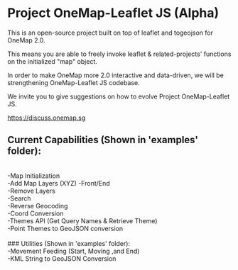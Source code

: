 # Project OneMap-Leaflet JS (Alpha)

This is an open-source project built on top of leaflet and togeojson for OneMap 2.0. 

This means you are able to freely invoke leaflet & related-projects' functions on the initialized "map" object.

In order to make OneMap more 2.0 interactive and data-driven, we will be strengthening OneMap-Leaflet JS codebase.

We invite you to give suggestions on how to evolve Project OneMap-Leaflet JS.

https://discuss.onemap.sg

## Current Capabilities (Shown in 'examples' folder):
<br />
-Map Initialization<br />
-Add Map Layers (XYZ) -Front/End<br />
-Remove Layers <br />
-Search <br />
-Reverse Geocoding <br />
-Coord Conversion <br />
-Themes API (Get Query Names & Retrieve Theme) <br />
-Point Themes to GeoJSON conversion <br />
<br />
### Utilities (Shown in 'examples' folder):
<br />
-Movement Feeding (Start, Moving ,and End)<br />
-KML String to GeoJSON Conversion <br />


